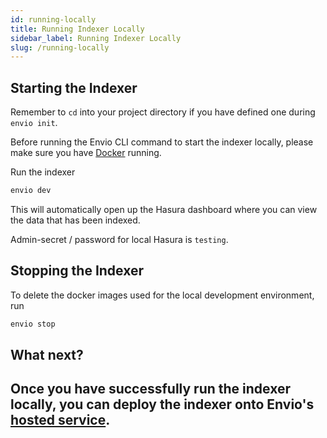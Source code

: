 ```yaml
---
id: running-locally
title: Running Indexer Locally
sidebar_label: Running Indexer Locally
slug: /running-locally
---
```


## Starting the Indexer

Remember to `cd` into your project directory if you have defined one during `envio init`.

Before running the Envio CLI command to start the indexer locally, please make sure you have [Docker](https://www.docker.com/products/docker-desktop/) running.

Run the indexer

```bash
envio dev
```

This will automatically open up the Hasura dashboard where you can view the data that has been indexed.

Admin-secret / password for local Hasura is `testing`.

## Stopping the Indexer

To delete the docker images used for the local development environment, run

```bash
envio stop
```

## What next?

Once you have successfully run the indexer locally, you can deploy the indexer onto Envio's [hosted service](./hosted-service).
---
